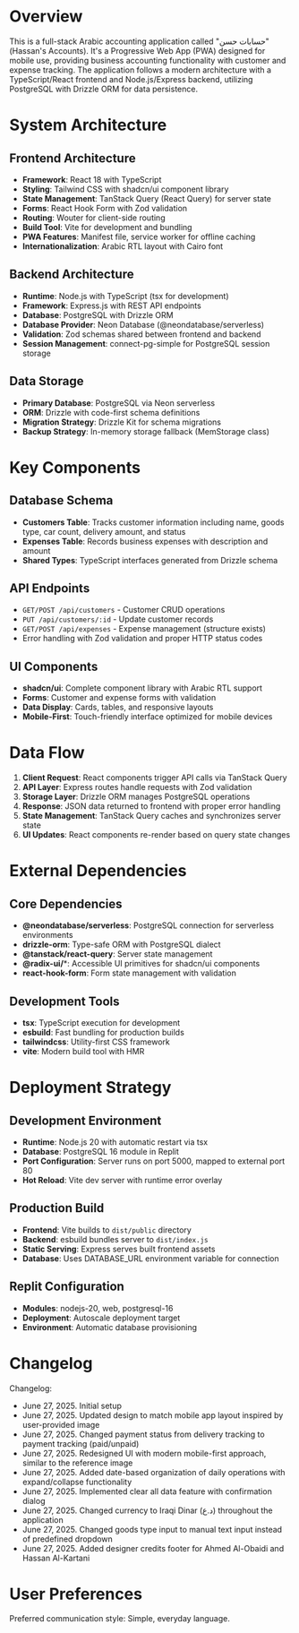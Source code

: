 # Overview

This is a full-stack Arabic accounting application called "حسابات حسن" (Hassan's Accounts). It's a Progressive Web App (PWA) designed for mobile use, providing business accounting functionality with customer and expense tracking. The application follows a modern architecture with a TypeScript/React frontend and Node.js/Express backend, utilizing PostgreSQL with Drizzle ORM for data persistence.

# System Architecture

## Frontend Architecture
- **Framework**: React 18 with TypeScript
- **Styling**: Tailwind CSS with shadcn/ui component library
- **State Management**: TanStack Query (React Query) for server state
- **Forms**: React Hook Form with Zod validation
- **Routing**: Wouter for client-side routing
- **Build Tool**: Vite for development and bundling
- **PWA Features**: Manifest file, service worker for offline caching
- **Internationalization**: Arabic RTL layout with Cairo font

## Backend Architecture
- **Runtime**: Node.js with TypeScript (tsx for development)
- **Framework**: Express.js with REST API endpoints
- **Database**: PostgreSQL with Drizzle ORM
- **Database Provider**: Neon Database (@neondatabase/serverless)
- **Validation**: Zod schemas shared between frontend and backend
- **Session Management**: connect-pg-simple for PostgreSQL session storage

## Data Storage
- **Primary Database**: PostgreSQL via Neon serverless
- **ORM**: Drizzle with code-first schema definitions
- **Migration Strategy**: Drizzle Kit for schema migrations
- **Backup Strategy**: In-memory storage fallback (MemStorage class)

# Key Components

## Database Schema
- **Customers Table**: Tracks customer information including name, goods type, car count, delivery amount, and status
- **Expenses Table**: Records business expenses with description and amount
- **Shared Types**: TypeScript interfaces generated from Drizzle schema

## API Endpoints
- `GET/POST /api/customers` - Customer CRUD operations
- `PUT /api/customers/:id` - Update customer records
- `GET/POST /api/expenses` - Expense management (structure exists)
- Error handling with Zod validation and proper HTTP status codes

## UI Components
- **shadcn/ui**: Complete component library with Arabic RTL support
- **Forms**: Customer and expense forms with validation
- **Data Display**: Cards, tables, and responsive layouts
- **Mobile-First**: Touch-friendly interface optimized for mobile devices

# Data Flow

1. **Client Request**: React components trigger API calls via TanStack Query
2. **API Layer**: Express routes handle requests with Zod validation
3. **Storage Layer**: Drizzle ORM manages PostgreSQL operations
4. **Response**: JSON data returned to frontend with proper error handling
5. **State Management**: TanStack Query caches and synchronizes server state
6. **UI Updates**: React components re-render based on query state changes

# External Dependencies

## Core Dependencies
- **@neondatabase/serverless**: PostgreSQL connection for serverless environments
- **drizzle-orm**: Type-safe ORM with PostgreSQL dialect
- **@tanstack/react-query**: Server state management
- **@radix-ui/***: Accessible UI primitives for shadcn/ui components
- **react-hook-form**: Form state management with validation

## Development Tools
- **tsx**: TypeScript execution for development
- **esbuild**: Fast bundling for production builds
- **tailwindcss**: Utility-first CSS framework
- **vite**: Modern build tool with HMR

# Deployment Strategy

## Development Environment
- **Runtime**: Node.js 20 with automatic restart via tsx
- **Database**: PostgreSQL 16 module in Replit
- **Port Configuration**: Server runs on port 5000, mapped to external port 80
- **Hot Reload**: Vite dev server with runtime error overlay

## Production Build
- **Frontend**: Vite builds to `dist/public` directory
- **Backend**: esbuild bundles server to `dist/index.js`
- **Static Serving**: Express serves built frontend assets
- **Database**: Uses DATABASE_URL environment variable for connection

## Replit Configuration
- **Modules**: nodejs-20, web, postgresql-16
- **Deployment**: Autoscale deployment target
- **Environment**: Automatic database provisioning

# Changelog

Changelog:
- June 27, 2025. Initial setup
- June 27, 2025. Updated design to match mobile app layout inspired by user-provided image
- June 27, 2025. Changed payment status from delivery tracking to payment tracking (paid/unpaid)
- June 27, 2025. Redesigned UI with modern mobile-first approach, similar to the reference image
- June 27, 2025. Added date-based organization of daily operations with expand/collapse functionality
- June 27, 2025. Implemented clear all data feature with confirmation dialog
- June 27, 2025. Changed currency to Iraqi Dinar (د.ع) throughout the application
- June 27, 2025. Changed goods type input to manual text input instead of predefined dropdown
- June 27, 2025. Added designer credits footer for Ahmed Al-Obaidi and Hassan Al-Kartani

# User Preferences

Preferred communication style: Simple, everyday language.